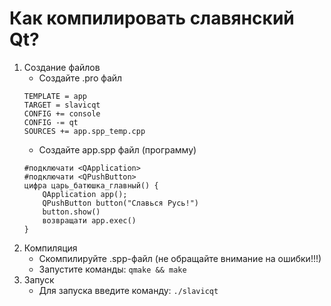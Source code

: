 # Как компилировать славянский Qt?
1. Создание файлов
   - Создайте .pro файл
   ```
   TEMPLATE = app
   TARGET = slavicqt
   CONFIG += console
   CONFIG -= qt
   SOURCES += app.spp_temp.cpp
   ```
   - Создайте app.spp файл (программу)
   ```
   #подключати <QApplication>
   #подключати <QPushButton>
   цифра царь_батюшка_главный() {
       QApplication app();
       QPushButton button("Славься Русь!")
       button.show()
       возвращати app.exec()
   }
   ```
2. Компиляция
   - Скомпилируйте .spp-файл (не обращайте внимание на ошибки!!!)
   - Запустите команды: `qmake && make`
3. Запуск
   - Для запуска введите команду: `./slavicqt`
